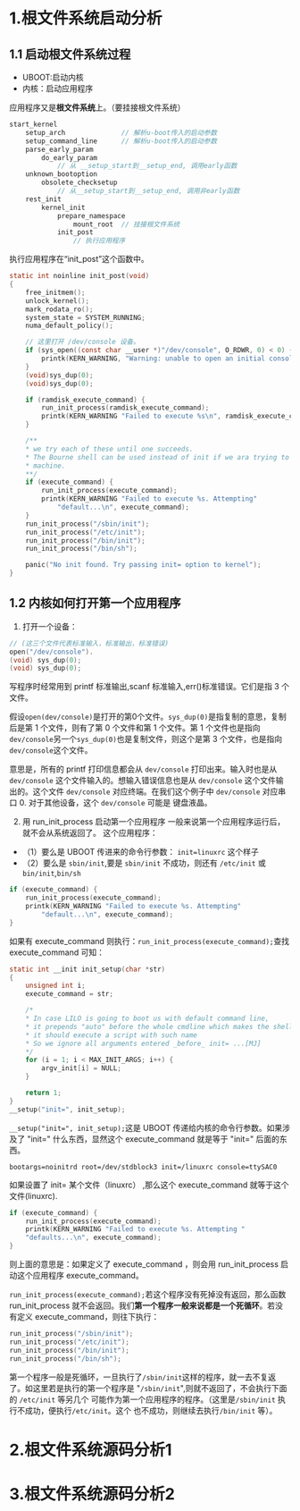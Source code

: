 # 1.根文件系统启动分析
## 1.1 启动根文件系统过程

* UBOOT:启动内核
* 内核：启动应用程序

应用程序又是**根文件系统**上。（要挂接根文件系统）

```c
start_kernel
    setup_arch              // 解析u-boot传入的启动参数
    setup_command_line      // 解析u-boot传入的启动参数
    parse_early_param
        do_early_param
            // 从 __setup_start到__setup_end, 调用early函数
    unknown_bootoption
        obsolete_checksetup
            // 从__setup_start到__setup_end, 调用非early函数
    rest_init
        kernel_init
            prepare_namespace
                mount_root  // 挂接根文件系统
            init_post
                // 执行应用程序
```
执行应用程序在“init_post”这个函数中。

```c
static int noinline init_post(void)
{
    free_initmem();
    unlock_kernel();
    mark_rodata_ro();
    system_state = SYSTEM_RUNNING;
    numa_default_policy();

    // 这里打开 /dev/console 设备。
    if (sys_open((const char __user *)"/dev/console", O_RDWR, 0) < 0) {
        printk(KERN_WARNING, "Warning: unable to open an initial console.\n");
    }
    (void)sys_dup(0);
    (void)sys_dup(0);

    if (ramdisk_execute_command) {
        run_init_process(ramdisk_execute_command);
        printk(KERN_WARNING "Failed to execute %s\n", ramdisk_execute_command);
    }

    /**
    * we try each of these until one succeeds.
    * The Bourne shell can be used instead of init if we ara trying to recover a really broken
    * machine.
    **/
    if (execute_command) {
        run_init_process(execute_command);
        printk(KERN_WARNING "Failed to execute %s. Attempting"
            "default...\n", execute_command);
    }
    run_init_process("/sbin/init");
    run_init_process("/etc/init");
    run_init_process("/bin/init");
    run_init_process("/bin/sh");

    panic("No init found. Try passing init= option to kernel");
}
```

## 1.2 内核如何打开第一个应用程序

1. 打开一个设备：

```c
// (这三个文件代表标准输入，标准输出，标准错误)
open("/dev/console").
(void) sys_dup(0);
(void) sys_dup(0);
```

写程序时经常用到 printf 标准输出,scanf 标准输入,err()标准错误。它们是指 3 个文件。

假设`open(dev/console)`是打开的第0个文件。`sys_dup(0)`是指复制的意思，复制后是第 1 个文件，则有了第 0 个文件和第 1 个文件。第 1 个文件也是指向`dev/console`另一个`sys_dup(0)`也是复制文件，则这个是第 3 个文件，也是指向`dev/console`这个文件。

意思是，所有的 printf 打印信息都会从 `dev/console` 打印出来。输入时也是从 `dev/console` 这个文件输入的。想输入错误信息也是从 `dev/console` 这个文件输出的。这个文件 `dev/console` 对应终端。在我们这个例子中 `dev/console` 对应串口 0. 对于其他设备，这个 `dev/console` 可能是 键盘液晶。

2. 用 run_init_process 启动第一个应用程序
一般来说第一个应用程序运行后，就不会从系统返回了。
这个应用程序：

* （1）要么是 UBOOT 传进来的命令行参数： `init=linuxrc` 这个样子
* （2）要么是 `sbin/init`,要是 `sbin/init` 不成功，则还有 `/etc/init` 或 `bin/init`,`bin/sh`

```c
if (execute_command) {
    run_init_process(execute_command);
    printk(KERN_WARNING "Failed to execute %s. Attempting"
        "default...\n", execute_command);
}
```
如果有 execute_command 则执行：`run_init_process(execute_command);`查找 execute_command 可知：

```c
static int __init init_setup(char *str)
{
    unsigned int i;
    execute_command = str;

    /*
    * In case LILO is going to boot us with default command line,
    * it prepends "auto" before the whole cmdline which makes the shell think
    * it should execute a script with such name
    * So we ignore all arguments entered _before_ init= ...[MJ]
    */
    for (i = 1; i < MAX_INIT_ARGS; i++) {
        argv_init[i] = NULL;
    }

    return 1;
}
__setup("init=", init_setup);
```
`__setup("init=", init_setup);`这是 UBOOT 传递给内核的命令行参数。如果涉及了 "init=" 什么东西，显然这个 execute_command 就是等于 "init=" 后面的东西。

```
bootargs=noinitrd root=/dev/stdblock3 init=/linuxrc console=ttySAC0
```
如果设置了 init= 某个文件（linuxrc） ,那么这个 execute_command 就等于这个文件(linuxrc).

```c
if (execute_command) {
    run_init_process(execute_command);
    printk(KERN_WARNING "Failed to execute %s. Attempting "
    "defaults...\n", execute_command);
}
```
则上面的意思是：如果定义了 execute_command ，则会用 run_init_process 启动这个应用程序 execute_command。

`run_init_process(execute_command);`若这个程序没有死掉没有返回，那么函数run_init_process 就不会返回。我们**第一个程序一般来说都是一个死循环**。若没有定义 execute_command，则往下执行：

```c
run_init_process("/sbin/init");
run_init_process("/etc/init");
run_init_process("/bin/init");
run_init_process("/bin/sh");
```
第一个程序一般是死循环，一旦执行了`/sbin/init`这样的程序，就一去不复返了。如这里若是执行的第一个程序是 "`/sbin/init`",则就不返回了，不会执行下面的 `/etc/init` 等另几个
可能作为第一个应用程序的程序。（这里是`/sbin/init` 执行不成功，便执行`/etc/init`。这个
也不成功，则继续去执行`/bin/init` 等）。

# 2.根文件系统源码分析1
# 3.根文件系统源码分析2